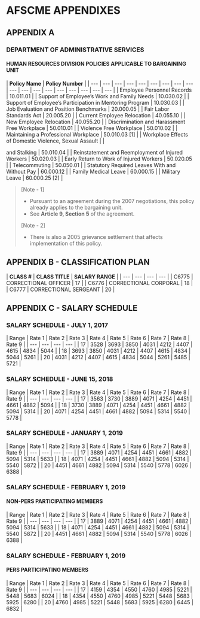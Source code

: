 # AFSCME APPENDIXES

## APPENDIX A

### DEPARTMENT OF ADMINISTRATIVE SERVICES

#### HUMAN RESOURCES DIVISION POLICIES APPLICABLE TO BARGAINING UNIT

| **Policy Name** | **Policy Number** |
| --- | --- | --- | --- | --- | --- | --- | --- | --- | --- | --- | --- | --- | --- | --- | --- | --- | --- |
| Employee Personnel Records | 10.011.01 |
| Support of Employee’s Work and Family Needs | 10.030.02 |
| Support of Employee’s Participation in Mentoring Program | 10.030.03 |
| Job Evaluation and Position Benchmarks | 20.000.05 |
| Fair Labor Standards Act | 20.005.20 |
| Current Employee Relocation | 40.055.10 |
| New Employee Relocation | 40.055.20 |
| Discrimination and Harassment Free Workplace | 50.010.01 |
| Violence Free Workplace | 50.010.02 |
| Maintaining a Professional Workplace | 50.010.03 \[1\] |
| Workplace Effects of Domestic Violence, Sexual Assault |  |

and Stalking \| 50.010.04 \| \| Reinstatement and Reemployment of Injured Workers \| 50.020.03 \| \| Early Return to Work of Injured Workers \| 50.020.05 \| \| Telecommuting \| 50.050.01 \| \| Statutory Required Leaves With and Without Pay \| 60.000.12 \| \| Family Medical Leave \| 60.000.15 \| \| Military Leave \| 60.000.25 \[2\] \|

> \[Note - 1\]
>
> * Pursuant to an agreement during the 2007 negotiations, this policy already applies to the bargaining unit.
> * See **Article 9, Section 5** of the agreement.
>
> \[Note - 2\]
>
> * There is also a 2005 grievance settlement that affects implementation of this policy.

## APPENDIX B - CLASSIFICATION PLAN

| **CLASS \#** | **CLASS TITLE** | **SALARY RANGE** |
| --- | --- | --- | --- |
| C6775 | CORRECTIONAL OFFICER | 17 |
| C6776 | CORRECTIONAL CORPORAL | 18 |
| C6777 | CORRECTIONAL SERGEANT | 20 |

## APPENDIX C - SALARY SCHEDULE

### SALARY SCHEDULE - JULY 1, 2017

| Range | Rate 1 | Rate 2 | Rate 3 | Rate 4 | Rate 5 | Rate 6 | Rate 7 | Rate 8 | Rate 9 |
| --- | --- | --- | --- |
| 17 | 3528 | 3693 | 3850 | 4031 | 4212 | 4407 | 4615 | 4834 | 5044 |
| 18 | 3693 | 3850 | 4031 | 4212 | 4407 | 4615 | 4834 | 5044 | 5261 |
| 20 | 4031 | 4212 | 4407 | 4615 | 4834 | 5044 | 5261 | 5485 | 5721 |

### SALARY SCHEDULE - JUNE 15, 2018

| Range | Rate 1 | Rate 2 | Rate 3 | Rate 4 | Rate 5 | Rate 6 | Rate 7 | Rate 8 | Rate 9 |
| --- | --- | --- | --- |
| 17 | 3563 | 3730 | 3889 | 4071 | 4254 | 4451 | 4661 | 4882 | 5094 |
| 18 | 3730 | 3889 | 4071 | 4254 | 4451 | 4661 | 4882 | 5094 | 5314 |
| 20 | 4071 | 4254 | 4451 | 4661 | 4882 | 5094 | 5314 | 5540 | 5778 |

### SALARY SCHEDULE - JANUARY 1, 2019

| Range | Rate 1 | Rate 2 | Rate 3 | Rate 4 | Rate 5 | Rate 6 | Rate 7 | Rate 8 | Rate 9 |
| --- | --- | --- | --- |
| 17 | 3889 | 4071 | 4254 | 4451 | 4661 | 4882 | 5094 | 5314 | 5633 |
| 18 | 4071 | 4254 | 4451 | 4661 | 4882 | 5094 | 5314 | 5540 | 5872 |
| 20 | 4451 | 4661 | 4882 | 5094 | 5314 | 5540 | 5778 | 6026 | 6388 |

### SALARY SCHEDULE - FEBRUARY 1, 2019

#### NON-PERS PARTICIPATING MEMBERS

| Range | Rate 1 | Rate 2 | Rate 3 | Rate 4 | Rate 5 | Rate 6 | Rate 7 | Rate 8 | Rate 9 |
| --- | --- | --- | --- |
| 17 | 3889 | 4071 | 4254 | 4451 | 4661 | 4882 | 5094 | 5314 | 5633 |
| 18 | 4071 | 4254 | 4451 | 4661 | 4882 | 5094 | 5314 | 5540 | 5872 |
| 20 | 4451 | 4661 | 4882 | 5094 | 5314 | 5540 | 5778 | 6026 | 6388 |

### SALARY SCHEDULE - FEBRUARY 1, 2019

#### PERS PARTICIPATING MEMBERS

| Range | Rate 1 | Rate 2 | Rate 3 | Rate 4 | Rate 5 | Rate 6 | Rate 7 | Rate 8 | Rate 9 |
| --- | --- | --- | --- |
| 17 | 4159 | 4354 | 4550 | 4760 | 4985 | 5221 | 5448 | 5683 | 6024 |
| 18 | 4354 | 4550 | 4760 | 4985 | 5221 | 5448 | 5683 | 5925 | 6280 |
| 20 | 4760 | 4985 | 5221 | 5448 | 5683 | 5925 | 6280 | 6445 | 6832 |

